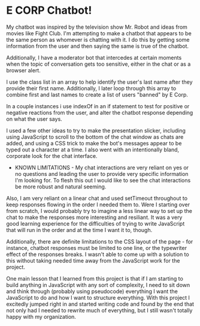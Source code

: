 # E CORP Chatbot!

My chatbot was inspired by the television show Mr. Robot and ideas from movies like Fight Club. I'm attempting to make a chatbot that appears to be the same person as whomever is chatting with it. I do this by getting some information from the user and then saying the same is true of the chatbot. 

Additionally, I have a moderator bot that intercedes at certain moments when the topic of conversation gets too sensitive, either in the chat or as a browser alert. 

I use the class list in an array to help identify the user's last name after they provide their first name. Additionally, I later loop through this array to combine first and last names to create a list of users "banned" by E Corp.

In a couple instances i use indexOf in an if statement to test for positive or negative reactions from the user, and alter the chatbot response depending on what the user says.

I used a few other ideas to try to make the presentation slicker, including using JavaScript to scroll to the bottom of the chat window as chats are added, and using a CSS trick to make the bot's messages appear to be typed out a character at a time. I also went with an intentionally bland, corporate look for the chat interface.

* KNOWN LIMITATIONS - My chat interactions are very reliant on yes or no questions and leading the user to provide very specific information I'm looking for. To flesh this out I would like to see the chat interactions be more robust and natural seeming.

Also, I am very reliant on a linear chat and used setTimeout throughout to keep responses flowing in the order I needed them to. Were I starting over from scratch, I would probably try to imagine a less linear way to set up the chat to make the responses more interesting and resiliant. It was a very good learning experience for the difficulties of trying to write JavaScript that will run in the order and at the time I want it to, though.

Additionally, there are definite limitations to the CSS layout of the page - for instance, chatbot responses must be limited to one line, or the typewriter effect of the responses breaks. I wasn't able to come up with a solution to this without taking needed time away from the JavaScript work for the project.

One main lesson that I learned from this project is that if I am starting to build anything in JavaScript with any sort of complexity, I need to sit down and think through (probably using pseudocode) everything I want the JavaScript to do and how I want to structure everything. With this project I excitedly jumped right in and started writing code and found by the end that not only had I needed to rewrite much of everything, but I still wasn't totally happy with my organization.